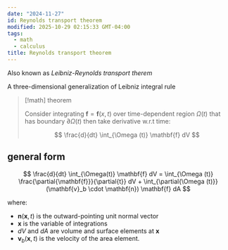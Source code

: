 ```yaml
---
date: "2024-11-27"
id: Reynolds transport theorem
modified: 2025-10-29 02:15:33 GMT-04:00
tags:
  - math
  - calculus
title: Reynolds transport theorem
---
```


Also known as _Leibniz-Reynolds transport therem_

A three-dimensional generalization of Leibniz integral rule

> [!math] theorem
>
> Consider integrating $\mathbf{f} = \mathbf{f}(x, t)$ over time-dependent region $\Omega (t)$ that has boundary $\partial \Omega (t)$ then take derivative w.r.t time:
>
> $$
> \frac{d}{dt} \int_{\Omega (t)} \mathbf{f} dV
> $$

## general form

$$
\frac{d}{dt} \int_{\Omega(t)} \mathbf{f} dV = \int_{\Omega (t)} \frac{\partial{\mathbf{f}}}{\partial{t}} dV + \int_{\partial{\Omega (t)}}(\mathbf{v}_b \cdot \mathbf{n}) \mathbf{f} dA
$$

where:

- $\mathbf{n}(\mathbf{x},t)$ is the outward-pointing unit normal vector
- $\mathbf{x}$ is the variable of integrations
- $dV$ and $dA$ are volume and surface elements at $\mathbf{x}$
- $\mathbf{v}_b(\mathbf{x},t)$ is the velocity of the area element.
